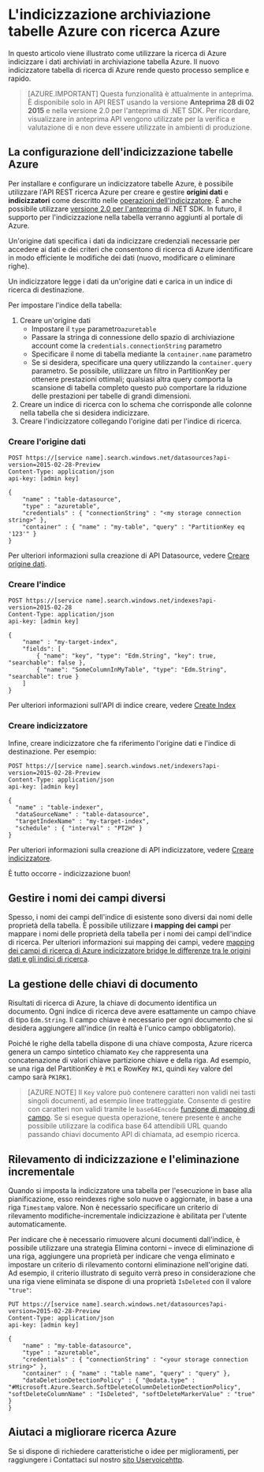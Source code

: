 <properties
pageTitle="L'indicizzazione archiviazione tabelle Azure con ricerca Azure"
description="Informazioni su come indicizzare i dati archiviati in tabelle Azure con ricerca Azure"
services="search"
documentationCenter=""
authors="chaosrealm"
manager="pablocas"
editor="" />

<tags
ms.service="search"
ms.devlang="rest-api"
ms.workload="search" ms.topic="article"  
ms.tgt_pltfrm="na"
ms.date="08/16/2016"
ms.author="eugenesh" />

# <a name="indexing-azure-table-storage-with-azure-search"></a>L'indicizzazione archiviazione tabelle Azure con ricerca Azure

In questo articolo viene illustrato come utilizzare la ricerca di Azure indicizzare i dati archiviati in archiviazione tabella Azure. Il nuovo indicizzatore tabella di ricerca di Azure rende questo processo semplice e rapido. 

> [AZURE.IMPORTANT] Questa funzionalità è attualmente in anteprima. È disponibile solo in API REST usando la versione **Anteprima 28 di 02 2015** e nella versione 2.0 per l'anteprima di .NET SDK. Per ricordare, visualizzare in anteprima API vengono utilizzate per la verifica e valutazione di e non deve essere utilizzate in ambienti di produzione.

## <a name="setting-up-azure-table-indexing"></a>La configurazione dell'indicizzazione tabelle Azure

Per installare e configurare un indicizzatore tabelle Azure, è possibile utilizzare l'API REST ricerca Azure per creare e gestire **origini dati** e **indicizzatori** come descritto nelle [operazioni dell'indicizzatore](https://msdn.microsoft.com/library/azure/dn946891.aspx). È anche possibile utilizzare [versione 2.0 per l'anteprima](https://msdn.microsoft.com/library/mt761536%28v=azure.103%29.aspx) di .NET SDK. In futuro, il supporto per l'indicizzazione nella tabella verranno aggiunti al portale di Azure.

Un'origine dati specifica i dati da indicizzare credenziali necessarie per accedere ai dati e dei criteri che consentono di ricerca di Azure identificare in modo efficiente le modifiche dei dati (nuovo, modificare o eliminare righe).

Un indicizzatore legge i dati da un'origine dati e carica in un indice di ricerca di destinazione.

Per impostare l'indice della tabella:

1. Creare un'origine dati
    - Impostare il `type` parametro`azuretable`
    - Passare la stringa di connessione dello spazio di archiviazione account come la `credentials.connectionString` parametro
    - Specificare il nome di tabella mediante la `container.name` parametro
    - Se si desidera, specificare una query utilizzando la `container.query` parametro. Se possibile, utilizzare un filtro in PartitionKey per ottenere prestazioni ottimali; qualsiasi altra query comporta la scansione di tabella completo questo può comportare la riduzione delle prestazioni per tabelle di grandi dimensioni.
2. Creare un indice di ricerca con lo schema che corrisponde alle colonne nella tabella che si desidera indicizzare. 
3. Creare l'indicizzatore collegando l'origine dati per l'indice di ricerca.

### <a name="create-data-source"></a>Creare l'origine dati

    POST https://[service name].search.windows.net/datasources?api-version=2015-02-28-Preview
    Content-Type: application/json
    api-key: [admin key]

    {
        "name" : "table-datasource",
        "type" : "azuretable",
        "credentials" : { "connectionString" : "<my storage connection string>" },
        "container" : { "name" : "my-table", "query" : "PartitionKey eq '123'" }
    }   

Per ulteriori informazioni sulla creazione di API Datasource, vedere [Creare origine dati](search-api-indexers-2015-02-28-preview.md#create-data-source).

### <a name="create-index"></a>Creare l'indice 

    POST https://[service name].search.windows.net/indexes?api-version=2015-02-28
    Content-Type: application/json
    api-key: [admin key]

    {
        "name" : "my-target-index",
        "fields": [
            { "name": "key", "type": "Edm.String", "key": true, "searchable": false },
            { "name": "SomeColumnInMyTable", "type": "Edm.String", "searchable": true }
        ]
    }

Per ulteriori informazioni sull'API di indice creare, vedere [Create Index](https://msdn.microsoft.com/library/dn798941.aspx)

### <a name="create-indexer"></a>Creare indicizzatore 

Infine, creare indicizzatore che fa riferimento l'origine dati e l'indice di destinazione. Per esempio:

    POST https://[service name].search.windows.net/indexers?api-version=2015-02-28-Preview
    Content-Type: application/json
    api-key: [admin key]

    {
      "name" : "table-indexer",
      "dataSourceName" : "table-datasource",
      "targetIndexName" : "my-target-index",
      "schedule" : { "interval" : "PT2H" }
    }

Per ulteriori informazioni sulla creazione di API indicizzatore, vedere [Creare indicizzatore](search-api-indexers-2015-02-28-preview.md#create-indexer).

È tutto occorre - indicizzazione buon!

## <a name="dealing-with-different-field-names"></a>Gestire i nomi dei campi diversi

Spesso, i nomi dei campi dell'indice di esistente sono diversi dai nomi delle proprietà della tabella. È possibile utilizzare **i mapping dei campi** per mappare i nomi delle proprietà della tabella per i nomi dei campi dell'indice di ricerca. Per ulteriori informazioni sui mapping dei campi, vedere [mapping dei campi di ricerca di Azure indicizzatore bridge le differenze tra le origini dati e gli indici di ricerca](search-indexer-field-mappings.md).

## <a name="handling-document-keys"></a>La gestione delle chiavi di documento

Risultati di ricerca di Azure, la chiave di documento identifica un documento. Ogni indice di ricerca deve avere esattamente un campo chiave di tipo `Edm.String`. Il campo chiave è necessario per ogni documento che si desidera aggiungere all'indice (in realtà è l'unico campo obbligatorio).

Poiché le righe della tabella dispone di una chiave composta, Azure ricerca genera un campo sintetico chiamato `Key` che rappresenta una concatenazione di valori chiave partizione chiave e della riga. Ad esempio, se una riga del PartitionKey è `PK1` e RowKey `RK1`, quindi `Key` valore del campo sarà `PK1RK1`. 

> [AZURE.NOTE] Il `Key` valore può contenere caratteri non validi nei tasti singoli documenti, ad esempio linee tratteggiate. Consente di gestire con caratteri non validi tramite le `base64Encode` [funzione di mapping di campo](search-indexer-field-mappings.md#base64EncodeFunction). Se si esegue questa operazione, tenere presente è anche possibile utilizzare la codifica base 64 attendibili URL quando passando chiavi documento API di chiamata, ad esempio ricerca.

## <a name="incremental-indexing-and-deletion-detection"></a>Rilevamento di indicizzazione e l'eliminazione incrementale
 
Quando si imposta la indicizzatore una tabella per l'esecuzione in base alla pianificazione, esso reindexes righe solo nuove o aggiornate, in base a una riga `Timestamp` valore. Non è necessario specificare un criterio di rilevamento modifiche-incrementale indicizzazione è abilitata per l'utente automaticamente. 

Per indicare che è necessario rimuovere alcuni documenti dall'indice, è possibile utilizzare una strategia Elimina contorni – invece di eliminazione di una riga, aggiungere una proprietà per indicare che venga eliminato e impostare un criterio di rilevamento contorni eliminazione nell'origine dati. Ad esempio, il criterio illustrato di seguito verrà preso in considerazione che una riga viene eliminata se dispone di una proprietà `IsDeleted` con il valore `"true"`: 

    PUT https://[service name].search.windows.net/datasources?api-version=2015-02-28-Preview
    Content-Type: application/json
    api-key: [admin key]
    
    {
        "name" : "my-table-datasource",
        "type" : "azuretable",
        "credentials" : { "connectionString" : "<your storage connection string>" },
        "container" : { "name" : "table name", "query" : "query" },
        "dataDeletionDetectionPolicy" : { "@odata.type" : "#Microsoft.Azure.Search.SoftDeleteColumnDeletionDetectionPolicy", "softDeleteColumnName" : "IsDeleted", "softDeleteMarkerValue" : "true" }
    }   


## <a name="help-us-make-azure-search-better"></a>Aiutaci a migliorare ricerca Azure

Se si dispone di richiedere caratteristiche o idee per miglioramenti, per raggiungere i Contattaci sul nostro [sito Uservoicehttp](https://feedback.azure.com/forums/263029-azure-search/).
